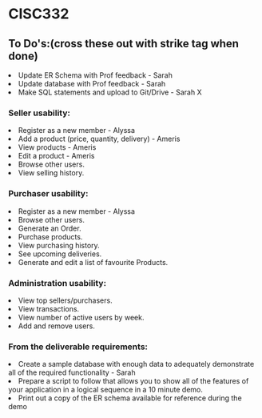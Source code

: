 # CISC332

<h2>To Do's:(cross these out with strike tag when done)</h2>
<li>Update ER Schema with Prof feedback - Sarah</li>
<li>Update database with Prof feedback - Sarah</li>
<li> Make SQL statements and upload to Git/Drive - Sarah X </li>
<h3>Seller usability:</h3>
<li>Register as a new member - Alyssa</li>
<li>Add a product (price, quantity, delivery) - Ameris</li>
<li>View products - Ameris </li>
<li>Edit a product - Ameris</li>
<li>Browse other users.</li>
<li>View selling history.</li>
<h3>Purchaser usability:</h3>
<li>Register as a new member - Alyssa</li>
<li>Browse other users.</li>
<li>Generate an Order.</li>
<li>Purchase products.</li>
<li>View purchasing history.</li>
<li>See upcoming deliveries.</li>
<li>Generate and edit a list of favourite Products.</li>
<h3>Administration usability:</h3>
<li>View top sellers/purchasers.</li>
<li>View transactions.</li>
<li>View number of active users by week.</li>
<li>Add and remove users.</li>

<h3>From the deliverable requirements:</h3>
<li>Create a sample database with enough data to adequately demonstrate all of the required functionality - Sarah</li>
<li>Prepare a script to follow that allows you to show all of the features of your application in a logical sequence in a 10 minute demo.</li>
<li>Print out a copy of the ER schema available for reference during the demo</li>
